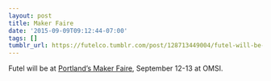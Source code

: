 ```yaml
---
layout: post
title: Maker Faire
date: '2015-09-09T09:12:44-07:00'
tags: []
tumblr_url: https://futelco.tumblr.com/post/128713449004/futel-will-be-at-portlands-maker-faire-september
---
```

Futel will be at [Portland’s Maker Faire](https://www.omsi.edu/maker-faire-pdx), September 12-13 at OMSI.

